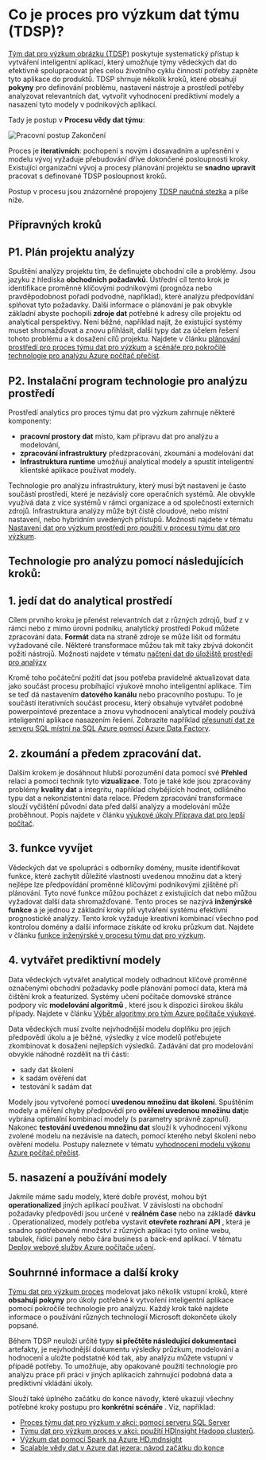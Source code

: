<properties 
    pageTitle="Co je proces pro výzkum týmu dat?  | Microsoft Azure" 
    description="Proces týmu dat pro výzkum je metodu systematický vytvářet inteligentní aplikace, které využívají pokročilé technologie pro analýzu." 
    services="machine-learning" 
    documentationCenter="" 
    authors="bradsev"
    manager="jhubbard" 
    editor="cgronlun" />

<tags 
    ms.service="machine-learning" 
    ms.workload="data-services" 
    ms.tgt_pltfrm="na" 
    ms.devlang="na" 
    ms.topic="article" 
    ms.date="09/19/2016" 
    ms.author="bradsev" /> 


# <a name="what-is-the-team-data-science-process-tdsp"></a>Co je proces pro výzkum dat týmu (TDSP)?

[Tým dat pro výzkum obrázku (TDSP)](data-science-process-overview.md) poskytuje systematický přístup k vytváření inteligentní aplikací, který umožňuje týmy vědeckých dat do efektivně spolupracovat přes celou životního cyklu činností potřeby zapněte tyto aplikace do produktů. TDSP shrnuje několik kroků, které obsahují **pokyny** pro definování problému, nastavení nástroje a prostředí potřeby analyzovat relevantních dat, vytvořit vyhodnocení prediktivní modely a nasazení tyto modely v podnikových aplikací. 

Tady je postup v **Procesu vědy dat týmu**:  

![Pracovní postup Zakončení](./media/machine-learning-data-science-the-cortana-analytics-process/CAP-workflow.png)

Proces je **iterativních**: pochopení s novým i dosavadním a upřesnění v modelu vývoj vyžaduje přebudování dříve dokončené posloupnosti kroky. Existující organizační vývoj a procesy plánování projektu se **snadno upravit** pracovat s definované TDSP posloupnost kroků. 

Postup v procesu jsou znázorněné propojeny [TDSP naučná stezka](https://azure.microsoft.com/documentation/learning-paths/cortana-analytics-process/) a píše níže.  

## <a name="preparation-steps"></a>Přípravných kroků 

## <a name="p1-plan-the-analytics-project"></a>P1. Plán projektu analýzy 

Spuštění analýzy projektu tím, že definujete obchodní cíle a problémy. Jsou jazyku z hlediska **obchodních požadavků**. Ústřední cíl tento krok je identifikace proměnné klíčovými podnikovými (prognóza nebo pravděpodobnost pořadí podvodné, například), které analýzu předpovídání splňovat tyto požadavky. Další informace o plánování je pak obvykle základní abyste pochopili **zdroje dat** potřebné k adresy cíle projektu od analytical perspektivy. Není běžné, například najít, že existující systémy muset shromažďovat a znovu přihlásit, další typy dat za účelem řešení tohoto problému a k dosažení cílů projektu. Najdete v článku [plánování prostředí pro proces týmu dat pro výzkum](machine-learning-data-science-plan-your-environment.md) a [scénáře pro pokročilé technologie pro analýzu Azure počítač přečíst](machine-learning-data-science-plan-sample-scenarios.md).  

## <a name="p2-setup-analytics-environment"></a>P2. Instalační program technologie pro analýzu prostředí 

Prostředí analytics pro proces týmu dat pro výzkum zahrnuje některé komponenty: 

- **pracovní prostory dat** místo, kam přípravu dat pro analýzu a modelování, 
- **zpracování infrastruktury** předzpracování, zkoumání a modelování dat
- **Infrastruktura runtime** umožňují analytical modely a spustit inteligentní klientské aplikace používat modely.  

Technologie pro analýzu infrastruktury, který musí být nastavení je často součástí prostředí, které je nezávislý core operačních systémů. Ale obvykle využívá data z více systémů v rámci organizace a od společnosti externích zdrojů. Infrastruktura analýzy může být čistě cloudové, nebo místní nastavení, nebo hybridním uvedených přístupů. Možnosti najdete v tématu [Nastavení dat pro výzkum prostředí pro použití v procesu týmu dat pro výzkum](machine-learning-data-science-environment-setup.md).

## <a name="analytics-steps"></a>Technologie pro analýzu pomocí následujících kroků:  

## <a name="1-ingest-data-into-the-analytical-environment"></a>1. jedí dat do analytical prostředí 

Cílem prvního kroku je přenést relevantních dat z různých zdrojů, buď z v rámci nebo z mimo úrovni podniku, analytický prostředí Pokud můžete zpracování data. **Formát** data na straně zdroje se může lišit od formátu vyžadované cíle. Některé transformace můžou tak mít taky zbývá dokončit požití nástrojů. Možnosti najdete v tématu [načtení dat do úložiště prostředí pro analýzy](machine-learning-data-science-ingest-data.md)

Kromě toho počáteční požití dat jsou potřeba pravidelně aktualizovat data jako součást procesu probíhající výukové mnoho inteligentní aplikace. Tím se teď dá nastavením **datového kanálu** nebo pracovního postupu. To je součástí iterativních součást procesu, který obsahuje vytvářet podobné powerpointové prezentace a znovu vyhodnocení analytical modely používá inteligentní aplikace nasazením řešení. Zobrazíte například [přesunutí dat ze serveru SQL místní na SQL Azure pomocí Azure Data Factory](machine-learning-data-science-move-sql-azure-adf.md).


## <a name="2-explore-and-pre-process-data"></a>2. zkoumání a předem zpracování dat. 

Dalším krokem je dosáhnout hlubší porozumění data pomocí své **Přehled** relací a pomocí technik tyto **vizualizace**. Toto je také kde jsou zpracovány problémy **kvality dat** a integritu, například chybějících hodnot, odlišného typu dat a nekonzistentní data relace. Předem zpracování transformace slouží vyčištění původní data před další analýzy a modelování může proběhnout. Popis najdete v článku [výukové úkoly Příprava dat pro lepší počítač](machine-learning-data-science-prepare-data.md).


## <a name="3-develop-features"></a>3. funkce vyvíjet 

Vědeckých dat ve spolupráci s odborníky domény, musíte identifikovat funkce, které zachytit důležité vlastnosti uvedenou množinu dat a který nejlépe lze předpovídání proměnné klíčovými podnikovými zjištěné při plánování. Tyto nové funkce můžou pocházet z existujících dat nebo můžou vyžadovat další data shromažďované. Tento proces se nazývá **inženýrské funkce** a je jednou z základní kroky při vytváření systému efektivní prognostické analýzy. Tento krok vyžaduje kreativní kombinací všechno pod kontrolou domény a další informace získáte od kroku průzkum dat. Najdete v článku [funkce inženýrské v procesu týmu dat pro výzkum](machine-learning-data-science-create-features.md).


## <a name="4-create-predictive-models"></a>4. vytvářet prediktivní modely 

Data vědeckých vytvářet analytical modely odhadnout klíčové proměnné označenými obchodní požadavky podle plánování pomocí data, která má čištění krok a featurized. Systémy učení počítače domovské stránce podpory víc **modelování algoritmů** , které jsou k dispozici širokou škálu případy. Najdete v článku [Výběr algoritmy pro tým Azure počítače výukové](machine-learning-algorithm-choice.md).

Data vědeckých musí zvolte nejvhodnější modelu doplňku pro jejich předpovědí úkolu a je běžné, výsledky z více modelů potřebujete zkombinovat k dosažení nejlepších výsledků. Zadávání dat pro modelování obvykle náhodně rozdělit na tři části:

- sady dat školení 
- k sadám ověření dat 
- testování k sadám dat 

Modely jsou vytvořené pomocí **uvedenou množinu dat školení**. Spuštěním modely a měření chyby předpovědí pro **ověření uvedenou množinu dat**je vybrána optimální kombinací modely (s parametry správně zapnuli). Nakonec **testování uvedenou množinu dat** slouží k vyhodnocení výkonu zvolené modelu na nezávisle na datech, pomocí kterého nebyl školení nebo ověření modelu.  Postupy naleznete v tématu [vyhodnocení modelu výkonu Azure počítač přečíst](machine-learning-evaluate-model-performance.md).


## <a name="5-deploy-and-consume-models"></a>5. nasazení a používání modely 

Jakmile máme sadu modely, které dobře provést, mohou být **operationalized** jiných aplikací používat. V závislosti na obchodní požadavky předpovědí jsou určené v **reálném čase** nebo na základě **dávku** . Operationalized, modely potřeba vystavit **otevřete rozhraní API** , která je snadno spotřebované množství z různých aplikací tyto online webu, tabulek, řídicí panely nebo čára business a back-end aplikací. V tématu [Deploy webové služby Azure počítače učení](machine-learning-publish-a-machine-learning-web-service.md).

## <a name="summary-and-next-steps"></a>Souhrnné informace a další kroky

[Týmu dat pro výzkum proces](https://azure.microsoft.com/documentation/learning-paths/cortana-analytics-process/) modelovat jako několik vstupní kroků, které **obsahují pokyny** pro úkoly potřebné k vytvoření inteligentní aplikace pomocí pokročilé technologie pro analýzu. Každý krok také najdete informace o používání různých technologií Microsoft dokončete úkoly popsané. 

Během TDSP neuloží určité typy **si přečtěte následující dokumentaci** artefakty, je nejvhodnější dokumentu výsledky průzkum, modelování a hodnocení a uložte podstatné kód tak, aby analýzu můžete vstupní v případě potřeby. To umožňuje, aby opakované použití technologie pro analýzu práce při práci v jiných aplikacích zahrnující podobná data a prediktivní vkládání úkoly.

Slouží také úplného začátku do konce návody, které ukazují všechny potřebné kroky postupu pro **konkrétní scénáře** . Viz, například:

- [Proces týmu dat pro výzkum v akci: pomocí serveru SQL Server](machine-learning-data-science-process-sql-walkthrough.md)
- [Týmu dat pro výzkum proces v akci: použití HDInsight Hadoop clusterů](machine-learning-data-science-process-hive-walkthrough.md).
- [Výzkum dat pomocí Spark na Azure HD.mdnsight](machine-learning-data-science-spark-overview.md)
- [Scalable vědy dat v Azure dat jezera: návod začátku do konce](machine-learning-data-science-process-data-lake-walkthrough.md)

 

